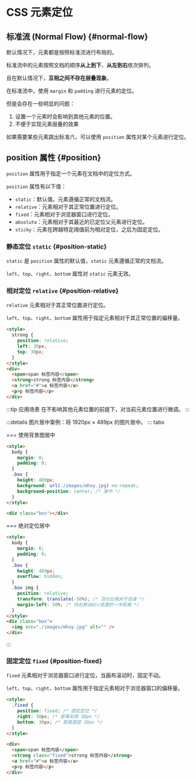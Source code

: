 # CSS 元素定位

## 标准流 (Normal Flow) {#normal-flow}

默认情况下，元素都是按照标准流进行布局的。

标准流中的元素按照文档的顺序**从上到下**、**从左到右**依次排列。

且在默认情况下，**互相之间不存在层叠现象**。

在标准流中，使用 `margin` 和 `padding` 进行元素的定位。

但是会存在一些明显的问题：

1. 设置一个元素时会影响到其他元素的位置。
2. 不便于实现元素层叠的效果

如果需要某些元素跳出标准六，可以使用 `position` 属性对某个元素进行定位。

## position 属性 {#position}

`position` 属性用于指定一个元素在文档中的定位方式。

`position` 属性有以下值：

- `static`：默认值。元素遵循正常的文档流。
- `relative`：元素相对于其正常位置进行定位。
- `fixed`：元素相对于浏览器窗口进行定位。
- `absolute`：元素相对于其最近的已定位父元素进行定位。
- `sticky`：元素在跨越特定阈值前为相对定位，之后为固定定位。

### 静态定位 `static` {#position-static}

`static` 是 `position` 属性的默认值，`static` 元素遵循正常的文档流。

`left`、`top`、`right`、`bottom` 属性对 `static` 元素无效。

### 相对定位 `relative` {#position-relative}

`relative` 元素相对于其正常位置进行定位。

`left`、`top`、`right`、`bottom` 属性用于指定元素相对于其正常位置的偏移量。

```html {3-5}
<style>
  strong {
    position: relative;
    left: 30px;
    top: 30px;
  }
</style>
<div>
  <span>span 标签内容</span>
  <strong>strong 标签内容</strong>
  <a href="#">a 标签内容</a>
  <p>p 标签内容</p>
</div>
```

:::tip 应用场景
在不影响其他元素位置的前提下，对当前元素位置进行微调。
:::

:::details 图片居中案例：将 1920px &times; 489px 的图片居中。
::: tabs

=== 使用背景图居中

```html {8,9}
<style>
  body {
    margin: 0;
    padding: 0;
  }
  .box {
    height: 489px;
    background: url(./images/mhxy.jpg) no-repeat;
    background-position: center; /* 居中 */
  }
</style>

<div class="box"></div>
```

=== 绝对定位居中

```html {11-15}
<style>
  body {
    margin: 0;
    padding: 0;
  }
  .box {
    height: 489px;
    overflow: hidden;
  }
  .box img {
    position: relative;
    transform: translate(-50%); /* 百分比相对于自身 */
    margin-left: 50%; /* 向右移动div宽度的一半距离 */
  }
</style>
<div class="box">
  <img src="./images/mhxy.jpg" alt="" />
</div>
```

:::

### 固定定位 `fixed` {#position-fixed}

`fixed` 元素相对于浏览器窗口进行定位，当画布滚动时，固定不动。

`left`、`top`、`right`、`bottom` 属性用于指定元素相对于浏览器窗口的偏移量。

```html {3-5}
<style>
  .fixed {
    position: fixed; /* 固定定位 */
    right: 30px; /* 距离右侧 30px */
    bottom: 30px; /* 距离底部 30px */
  }
</style>

<div>
  <span>span 标签内容</span>
  <strong class="fixed">strong 标签内容</strong>
  <a href="#">a 标签内容</a>
  <p>p 标签内容</p>
</div>
```

